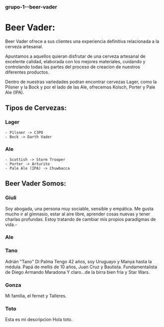 ### grupo-1--beer-vader

# Beer Vader:

Beer Vader ofrece a sus clientes una experiencia definitiva relacionada a la cerveza artesanal.

Apuntamos a aquellos quieran disfrutar de una cerveza artesanal de excelente calidad, elaborada con los mejores materiales, cuidando y controlando todas las partes del proceso de creacion de nuestros diferentes productos.

Dentro de nuestras variedades podran encontrar cervezas Lager, como la Pilsner y la Bock y por el lado de las Ale, ofrecemos Kolsch, Porter y Pale Ale (IPA).

## Tipos de Cervezas:

### Lager
    - Pilsner -> C3PO
    - Bock -> Darth Vader

### Ale
    - Scottish -> Storm Trooper
    - Porter -> Arturito
    - Pale Ale (IPA) -> Chuwbacca


## Beer Vader Somos:

### Giuli 
Soy abogada, una persona muy sociable, sensible y empática.
Me gusta mucho ir al gimnasio, estar al aire libre, aprender cosas nuevas y tener charlas profundas.
Estoy tratando de cambiar mis propios paradigmas de vida.- 


### Ale


### Tano
Adrián "Tano" Di Palma
Tengo 42 años, soy Uruguayo y Manya hasta la médula.
Papá de mellis de 10 años, Juan Cruz y Bautista.
Fundamentalista de Diego Armando Maradona
Y claro...de la birra bien fría y Star Wars.

### Gonza
Mi familia, el fernet y Talleres.

### Toto
Esta es mi descripcion
Hola toto.